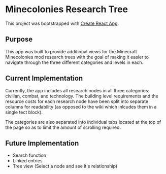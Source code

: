 # Minecolonies Research Tree

This project was bootstrapped with [Create React App](https://github.com/facebook/create-react-app).

## Purpose

This app was built to provide additional views for the Minecraft Minecolonies mod research trees with the goal of making it easier to navigate through the three different categories and levels in each.

## Current Implementation

Currently, the app includes all research nodes in all three categories: civilian, combat, and technology. The building level requirements and the resource costs for each research node have been split into separate columns for readability (as opposed to the wiki which inlcudes them in a single tect block).

The categories are also separated into individual tabs located at the top of the page so as to limit the amount of scrolling required.

## Future Implementation

- Search function
- Linked entries
- Tree view (Select a node and see it's relationship)
